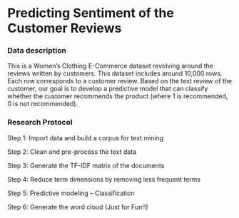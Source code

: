 # Predicting Sentiment of the Customer Reviews

### Data description
This is a Women’s Clothing E-Commerce dataset revolving around the reviews written by customers. 
This dataset includes around 10,000 rows. Each row corresponds to a customer review. Based on the text review of the customer, our goal is to develop 
a predictive model that can classify whether the customer recommends the product (where 1 is recommended, 0 is not recommended).

### Research Protocol
Step 1: Import data and build a corpus for text mining

Step 2: Clean and pre-process the text data

Step 3: Generate the TF-IDF matrix of the documents

Step 4: Reduce term dimensions by removing less frequent terms

Step 5: Predictive modeling – Classification

Step 6: Generate the word cloud (Just for Fun!!)


